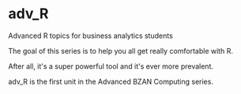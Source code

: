 adv_R
=====

Advanced R topics for business analytics students

The goal of this series is to help you all get really comfortable with R.

After all, it's a super powerful tool and it's ever more prevalent.

adv_R is the first unit in the Advanced BZAN Computing series.
